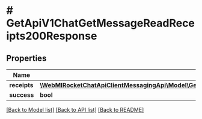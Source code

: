 # # GetApiV1ChatGetMessageReadReceipts200Response

## Properties

Name | Type | Description | Notes
------------ | ------------- | ------------- | -------------
**receipts** | [**\WebMIRocketChatApiClientMessagingApi\Model\GetApiV1ChatGetMessageReadReceipts200ResponseReceiptsInner[]**](GetApiV1ChatGetMessageReadReceipts200ResponseReceiptsInner.md) |  | [optional]
**success** | **bool** |  | [optional]

[[Back to Model list]](../../README.md#models) [[Back to API list]](../../README.md#endpoints) [[Back to README]](../../README.md)
